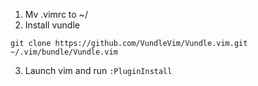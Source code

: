 1. Mv .vimrc to ~/
2. Install vundle
```
git clone https://github.com/VundleVim/Vundle.vim.git ~/.vim/bundle/Vundle.vim
```
3. Launch vim and run `:PluginInstall`
